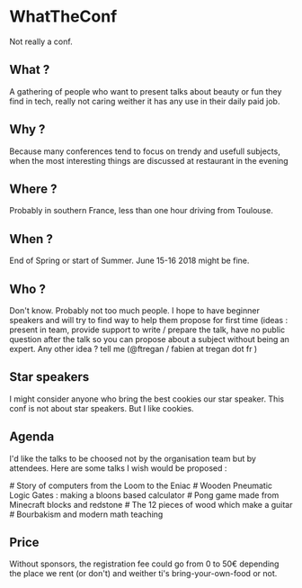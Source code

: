 # WhatTheConf
Not really a conf.

## What ?

A gathering of people who want to present talks about beauty or fun they find in tech, really not caring weither it has any use in their daily paid job.

## Why ?

Because many conferences tend to focus on trendy and usefull subjects, when the most interesting things are discussed at restaurant in the evening

## Where ?

Probably in southern France, less than one hour driving from Toulouse. 

## When ?

End of Spring or start of Summer. June 15-16 2018 might be fine.

## Who ?

Don't know.
Probably not too much people.
I hope to have beginner speakers and will try to find way to help them propose for first time (ideas : present in team, provide support to write / prepare the talk, have no public question after the talk so you can propose about a subject without being an expert. Any other idea ? tell me (@ftregan / fabien at tregan dot fr )

## Star speakers

I might consider anyone who bring the best cookies our star speaker. This conf is not about star speakers. But I like cookies.

## Agenda

I'd like the talks to be choosed not by the organisation team but by attendees. Here are some talks I wish would be proposed :

*#* Story of computers from the Loom to the Eniac
*#* Wooden Pneumatic Logic Gates : making a bloons based calculator
*#* Pong game made from Minecraft blocks and redstone
*#* The 12 pieces of wood which make a guitar
*#* Bourbakism and modern math teaching

## Price

Without sponsors, the registration fee could go from 0 to 50€ depending the place we rent (or don't) and weither ti's bring-your-own-food or not.

